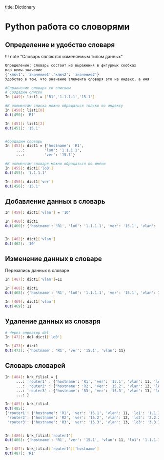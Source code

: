 title: Dictionary

# Python работа со словорями

## Определение и удобство словаря
!!! note "Словарь являются изменяемым типом данных"

```bash
Определение: словарь состоит из выражения в фигурных скобках 
пар ключ-значение 
{'ключ1': 'значение1','ключ2': 'значение2'}
Удобство в том, что значение элемента словаря это не индекс, а имя
```

```bash
#Справнение словаря со списком
# Создадим список
In [449]: list1 = ['R1','1.1.1.1','15.1']

#К элементам списка можно обращаться только по индексу
In [450]: list1[0]
Out[450]: 'R1'

In [451]: list1[2]
Out[451]: '15.1'


#Создадим словарь
In [453]: dict1 = {'hostname': 'R1',
     ...:         'lo0': '1.1.1.1',
     ...:         'ver': '15.1'}

#К элементам словаря можно обращаться по имени
In [455]: dict1['lo0']
Out[455]: '1.1.1.1'

In [456]: dict1['ver']
Out[456]: '15.1'
```

## Добавление данных в словарь

```bash
In [459]: dict1['vlan'] = '10'

In [460]: dict1
Out[460]: {'hostname': 'R1', 'lo0': '1.1.1.1', 'ver': '15.1', 'vlan': '10'}


In [462]: dict1['vlan']
Out[462]: '10'
```

## Изменение данных в словаре

Перезапись данных в словаре

```bash
In [467]: dict1['vlan']=11

In [468]: dict1
Out[468]: {'hostname': 'R1', 'lo0': '1.1.1.1', 'ver': '15.1', 'vlan': 11}

In [469]: dict1['vlan']
Out[469]: 11
```

## Удаление данных из словаря

```bash
# Через опреатор del
In [472]: del dict1['lo0']

In [473]: dict1
Out[473]: {'hostname': 'R1', 'ver': '15.1', 'vlan': 11}

```

## Словарь словарей
```bash
In [484]: krk_filial = {
     ...: 'router1' : {'hostname': 'R1', 'ver': '15.1', 'vlan': 11, 'lo1': '1.1.1.1'},
     ...: 'router2' : {'hostname': 'R2', 'ver': '15.2', 'vlan': 12, 'lo2': '2.2.2.2'},
     ...: 'router3' : {'hostname': 'R3', 'ver': '15.3', 'vlan': 13, 'lo3': '3.3.3.3'}
     ...: }

In [485]: krk_filial
Out[485]:
{'router1': {'hostname': 'R1', 'ver': '15.1', 'vlan': 11, 'lo1': '1.1.1.1'},
 'router2': {'hostname': 'R2', 'ver': '15.2', 'vlan': 12, 'lo2': '2.2.2.2'},
 'router3': {'hostname': 'R3', 'ver': '15.3', 'vlan': 13, 'lo3': '3.3.3.3'}}
     

In [486]: krk_filial['router1']
Out[486]: {'hostname': 'R1', 'ver': '15.1', 'vlan': 11, 'lo1': '1.1.1.1'}

In [487]: krk_filial['router1']['hostname']
Out[487]: 'R1'

```
